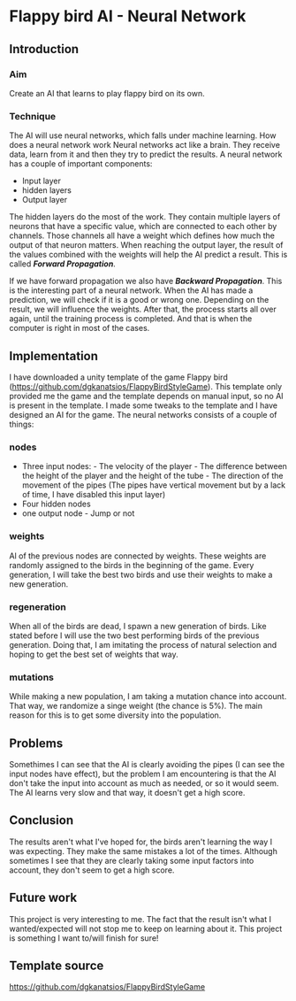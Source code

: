 # Flappy bird AI - Neural Network

## Introduction
### Aim
Create an AI that learns to play flappy bird on its own.
### Technique
 The AI will use neural networks, which falls under machine learning.
How does a neural network work
Neural networks act like a brain. They receive data, learn from it and then they try to predict the results.
A neural network has a couple of important components:
- Input layer
- hidden layers
- Output layer

 The hidden layers do the most of the work. They contain multiple layers of neurons that have a specific value, which are connected to each other by channels. Those channels all have a weight which defines how much the output of that neuron matters.
When reaching the output layer, the result of the values combined with the weights will help the AI predict a result. This is called ***Forward Propagation***.

If we have forward propagation we also have ***Backward Propagation***. This is the interesting part of a neural network. When the AI has made a prediction, we will check if it is a good or wrong one. Depending on the result, we will influence the weights. After that, the process starts all over again, until the training process is completed. And that is when the computer is right in most of the cases.

## Implementation
I have downloaded a unity template of the game Flappy bird (https://github.com/dgkanatsios/FlappyBirdStyleGame). This template only provided me the game and the template depends on manual input, so no AI is present in the template. I made some tweaks to the template and I have designed an AI for the game. The neural networks consists of a couple of things:
### nodes
- Three input nodes:
       - The velocity of the player
       - The difference between the height of the player and the height of the tube
       - The direction of the movement of the pipes (The pipes have vertical movement but by a lack of time, I have disabled this input layer)
 - Four hidden nodes
 - one output node 
       - Jump or not
### weights
Al of the previous nodes are connected by weights. These weights are randomly assigned to the birds in the beginning of the game. Every generation, I will take the best two birds and use their weights to make a new generation.
### regeneration
When all of the birds are dead, I spawn a new generation of birds. Like stated before I will use the two best performing birds of the previous generation. Doing that, I am imitating the process of natural selection and hoping to get the best set of weights that way.

### mutations
While making a new population, I am taking a mutation chance into account. That way, we randomize a singe weight (the chance is 5%). The main reason for this is to get some diversity into the population.

## Problems
Somethimes I can see that the AI is clearly avoiding the pipes (I can see the input nodes have effect), but the problem I am encountering is that the AI don't take the input into account as much as needed, or so it would seem. The AI learns very slow and that way, it doesn't get a high score.

## Conclusion
The results aren't what I've hoped for, the birds aren't learning the way I was expecting. They make the same mistakes a lot of the times. Although sometimes I see that they are clearly taking some input factors into account, they don't seem to get a high score.

## Future work
This project is very interesting to me. The fact that the result isn't what I wanted/expected will not stop me to keep on learning about it. This project is something I want to/will finish for sure!

## Template source
https://github.com/dgkanatsios/FlappyBirdStyleGame
